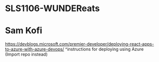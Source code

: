 # SLS1106-WUNDEReats 
# Sam Kofi

https://devblogs.microsoft.com/premier-developer/deploying-react-apps-to-azure-with-azure-devops/
 ^instructions for deploying using Azure
   (Import repo instead)
